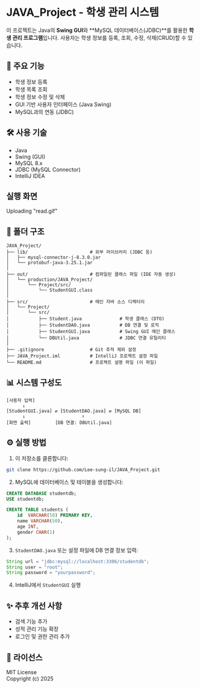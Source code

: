 
# JAVA_Project - 학생 관리 시스템

이 프로젝트는 Java의 **Swing GUI**와 **MySQL 데이터베이스(JDBC)**를 활용한 **학생 관리 프로그램**입니다. 사용자는 학생 정보를 등록, 조회, 수정, 삭제(CRUD)할 수 있습니다.

## 🧩 주요 기능

- 학생 정보 등록
- 학생 목록 조회
- 학생 정보 수정 및 삭제
- GUI 기반 사용자 인터페이스 (Java Swing)
- MySQL과의 연동 (JDBC)

## 🛠️ 사용 기술

- Java 
- Swing (GUI)
- MySQL 8.x
- JDBC (MySQL Connector)
- IntelliJ IDEA


## 실행 화면
Uploading "read.gif"

## 📁 폴더 구조

```
JAVA_Project/
├── lib/                       # 외부 라이브러리 (JDBC 등)
│   ├── mysql-connector-j-8.3.0.jar
│   └── protobuf-java-3.25.1.jar
│
├── out/                       # 컴파일된 클래스 파일 (IDE 자동 생성)
│   └── production/JAVA_Project/
│       └── Project/src/
│           └── StudentGUI.class
│
├── src/                       # 메인 자바 소스 디렉터리
│   └── Project/
│       └── src/
│           ├── Student.java              # 학생 클래스 (DTO)
│           ├── StudentDAO.java           # DB 연결 및 로직
│           ├── StudentGUI.java           # Swing GUI 메인 클래스
│           └── DBUtil.java               # JDBC 연결 유틸리티
│
├── .gitignore                 # Git 추적 제외 설정
├── JAVA_Project.iml           # IntelliJ 프로젝트 설정 파일
└── README.md                  # 프로젝트 설명 파일 (이 파일)
```

## 📊 시스템 구성도

```
[사용자 입력]
      ↓
[StudentGUI.java] ⇄ [StudentDAO.java] ⇄ [MySQL DB]
      ↓                     ↑
[화면 출력]         [DB 연결: DBUtil.java]
```

## ⚙️ 실행 방법

1. 이 저장소를 클론합니다:

```bash
git clone https://github.com/Lee-sung-il/JAVA_Project.git
```

2. MySQL에 데이터베이스 및 테이블을 생성합니다:

```sql
CREATE DATABASE studentdb;
USE studentdb;

CREATE TABLE students (
    id  VARCHAR(50) PRIMARY KEY,
    name VARCHAR(50),
    age INT,
    gender CHAR(1)
);
```

3. `StudentDAO.java` 또는 설정 파일에 DB 연결 정보 입력:

```java
String url = "jdbc:mysql://localhost:3306/studentdb";
String user = "root";
String password = "yourpassword";
```

4. IntelliJ에서 `StudentGUI` 실행

## ✨ 추후 개선 사항

- 검색 기능 추가
- 성적 관리 기능 확장
- 로그인 및 권한 관리 추가

## 📜 라이선스

MIT License  
Copyright (c) 2025
